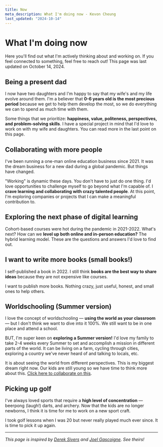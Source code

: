 ```yaml
---
title: Now
meta_description: What I'm doing now - Kevon Cheung
last_updated: "2024-10-14"
---
```


# What I'm doing now

Here you'll find out what I'm actively thinking about and working on. If you feel connected to something, feel free to reach out! This page was last updated on October 14, 2024.

## Being a present dad

I now have two daughters and I'm happy to say that my wife's and my life evolve around them. I'm a believer that **0-6 years old is the most precious period** because we get to help them develop the most, so we do everything we can to spend as much time with them.

Some things that we prioritize: **happiness, value, politeness, perspectives, and problem-solving skills**. I have a special project in mind that I'd love to work on with my wife and daughters. You can read more in the last point on this page.

## Collaborating with more people

I've been running a one-man online education business since 2021. It was the dream business for a new dad during a global pandemic. But things have changed.

"Working" is dynamic these days. You don't have to just do one thing. I'd love opportunities to challenge myself to go beyond what I'm capable of. I **crave learning and collaborating with crazy talented people**. At this point, I'm exploring companies or projects that I can make a meaningful contribution to.

## Exploring the next phase of digital learning

Cohort-based courses were hot during the pandemic in 2021-2022. What's next? How can we **level up both online and in-person education?** The hybrid learning model. These are the questions and answers I'd love to find out.

## I want to write more books (small books!)

I self-published a book in 2022. I still think **books are the best way to share ideas** because they are not expensive like courses.

I want to publish more books. Nothing crazy, just useful, honest, and small ones to help others.

## Worldschooling (Summer version)

I love the concept of worldschooling — **using the world as your classroom** — but I don't think we want to dive into it 100%. We still want to be in one place and attend a school.

BUT, I'm super keen on **exploring a Summer version!** I'd love my family to take 2-4 weeks every Summer to set and accomplish a mission in different parts of the world. It can be living on a farm, cycling through cities, exploring a country we've never heard of and talking to locals, etc.

It is about seeing the world from different perspectives. This is my biggest dream right now. Our kids are still young so we have time to think more about this. [Click here to collaborate on this](https://summerworldschooling.com).

## Picking up golf

I've always loved sports that require a **high level of concentration** — beerpong (laugh!) darts, and archery. Now that the kids are no longer newborns, I think it is time for me to work on a new sport craft.

I took golf lessons when I was 20 but never really played much ever since. It is time to pick it up again.

---

*This page is inspired by [Derek Sivers](https://sive.rs/now) and [Joel Gascoigne](https://joelgascoigne.com/now). See theirs!* 